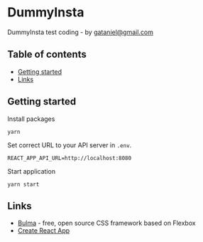 # DummyInsta
DummyInsta test coding - by gataniel@gmail.com

## Table of contents
- [Getting started](#getting-started)
- [Links](#links)

## Getting started

Install packages

```
yarn
```

Set correct URL to your API server in `.env`.

```
REACT_APP_API_URL=http://localhost:8080
```


Start application

```
yarn start
```

## Links

* [Bulma](https://bulma.io/documentation/) - free, open source CSS framework based on Flexbox
* [Create React App](https://github.com/facebook/create-react-app)
